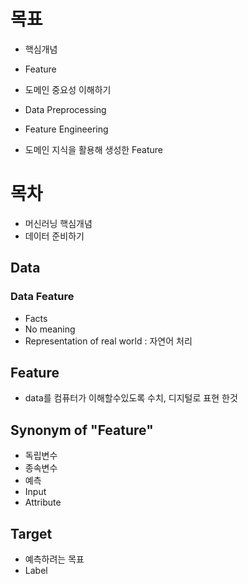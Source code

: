 # 목표
- 핵심개념
- Feature
- 도메인 중요성 이해하기

- Data Preprocessing
- Feature Engineering
- 도메인 지식을 활용해 생성한 Feature

# 목차
- 머신러닝 핵심개념
- 데이터 준비하기

## Data

### Data Feature
- Facts
- No meaning
- Representation of real world : 자연어 처리

## Feature
- data를 컴퓨터가 이해할수있도록 수치, 디지털로 표현 한것 

## Synonym of "Feature"
- 독립변수
- 종속변수
- 예측
- Input
- Attribute

## Target
- 예측하려는 목표
- Label

